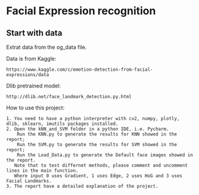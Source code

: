 # Facial Expression recognition

## Start with data

Extrat data from the og_data file.

Data is from Kaggle:
```
https://www.kaggle.com/c/emotion-detection-from-facial-expressions/data
```
Dlib pretrained model:
```
http://dlib.net/face_landmark_detection.py.html
```
How to use this project:
```
1. You need to have a python interpreter with cv2, numpy, plotly, dlib, sklearn, imutils packages installed.
2. Open the kNN_and_SVM folder in a python IDE, i.e. Pycharm.
	Run the KNN.py to generate the results for KNN showed in the report;
	Run the SVM.py to generate the results for SVM showed in the report;
	Run the Load_Data.py to generate the Default face images showed in the report.
   Note that to test differnet methods, please comment and uncomment lines in the main function.
   Where input 0 uses Gradient, 1 uses Edge, 2 uses HoG and 3 uses Facial Landmarks.
3. The report have a detailed explanation of the project.